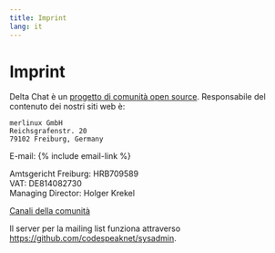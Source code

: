 ```yaml
---
title: Imprint
lang: it
---
```


# Imprint

Delta Chat è un [progetto di comunità open source](https://github.com/deltachat). Responsabile del contenuto dei nostri siti web è:

    merlinux GmbH
    Reichsgrafenstr. 20
    79102 Freiburg, Germany

E-mail: {% include email-link %}

Amtsgericht Freiburg: HRB709589  
VAT: DE814082730  
Managing Director: Holger Krekel

[Canali della comunità](contribute)

Il server per la mailing list funziona attraverso <https://github.com/codespeaknet/sysadmin>.
